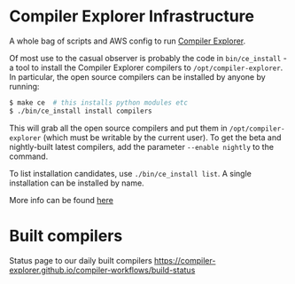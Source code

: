 # Compiler Explorer Infrastructure

A whole bag of scripts and AWS config to run [Compiler Explorer](https://gcc.godbolt.org).

Of most use to the casual observer is probably the code in `bin/ce_install` - a tool to install the
Compiler Explorer compilers to `/opt/compiler-explorer`. In particular, the open source compilers can be
installed by anyone by running:

```bash
$ make ce  # this installs python modules etc
$ ./bin/ce_install install compilers
```

This will grab all the open source compilers and put them in `/opt/compiler-explorer` (which must be writable by
the current user).  To get the beta and nightly-built latest compilers, add the parameter `--enable nightly` to the command.

To list installation candidates, use `./bin/ce_install list`. A single installation can be installed by name.

More info can be found [here](https://github.com/compiler-explorer/infra/blob/main/docs/installing_compilers.md)

# Built compilers

Status page to our daily built compilers https://compiler-explorer.github.io/compiler-workflows/build-status
